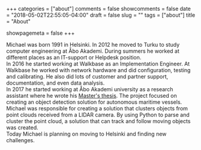 +++
categories = ["about"]
comments = false
showcomments = false
date = "2018-05-02T22:55:05-04:00"
draft = false
slug = ""
tags = ["about"]
title = "About"

showpagemeta = false
+++

Michael was born 1991 in Helsinki. In 2012 he moved to Turku to study computer engineering at Åbo Akademi. During summers he worked at different places as an IT-support or Helpdesk position.  
In 2016 he started working at Walkbase as an Implementation Engineer. At Walkbase he worked with network hardware and did configuration, testing and calibrating. He also did lots of customer and partner support, documentation, and even data analysis.  
In 2017 he started working at Åbo Akademi university as a research assistant where he wrote his [Master's thesis](http://www.doria.fi/handle/10024/156601). The project focused on creating an object detection solution for autonomous maritime vessels. Michael was responsible for creating a solution that clusters objects from point clouds received from a LIDAR camera. By using Python to parse and cluster the point cloud, a solution that can track and follow moving objects was created.  
Today Michael is planning on moving to Helsinki and finding new challenges.



